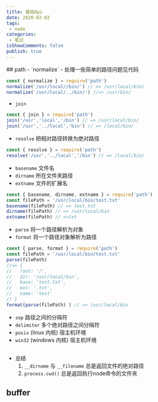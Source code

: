 ```yaml
---
title: 基础Api
date: 2020-02-02
tags:
 - node
categories:
 - 笔记
isShowComments: false 
publish: true 
---
```

<Boxx/> 
<!-- more -->
## path
- `normalize`
   - 处理一些简单的路径问题见代码

```js
const { normalize } = require('path')
normalize('/usr/local//bin/') // => /usr/local/bin/
normalize('/usr/local/../bin/') //=> /usr/bin/
```
- `join`
   
```js
const { join } = require('path')
join('/usr','local','/bin') // => /usr/local/bin/
join('/usr','../local','bin') // => /local/bin/
```
- `resolve` 把相对路径转换为绝对路径
```js
const { resolve } = require('path')
resolve('/usr','../local','/bin') // => /local/bin/
```
- `basename` 文件名
- `dirname` 所在文件夹路径
- `extname` 文件的扩展名
```js
const { basename, dirname, extname } = require('path')
const filePath = '/usr/local/bin/test.txt'
basename(filePath) // => test.txt
dirname(filePath) // => /usr/local/bin
extname(filePath) // =>txt
```
- `parse` 将一个路径解析为对象
- `format` 将一个路径对象解析为路径
```js
const { parse, format } = require('path')
const filePath = '/usr/local/bin/test.txt'
parse(filePath) 
//=> {
//   root: '/',
//   dir: '/usr/local/bin',
//   base: 'test.txt',
//   ext: '.txt',
//   name: 'test'
// }
format(parse(filePath) ) // => /usr/local/bin
```
- `sep` 路径之间的分隔符
- `delimiter` 多个绝对路径之间分隔符
- `posix` (linux 内核) 宿主机环境
- `win32` (windows 内核) 宿主机环境
```js

```
- 总结 
   1. `__dirname` 与 `__filename` 总是返回文件的绝对路径
   2. `process.cwd()` 总是返回执行node命令的文件夹 

## buffer